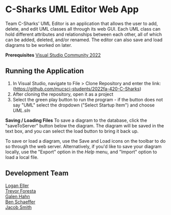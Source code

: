 # C-Sharks UML Editor Web App

Team C-Sharks' UML Editor is an application that allows the user to add, delete, and edit UML classes all through its web GUI. Each UML class can hold different attributes and relationships between each other, all of which can be added, deleted, and/or renamed. The editor can also save and load diagrams to be worked on later.

**Prerequisites**
[Visual Studio Community 2022](https://visualstudio.microsoft.com/vs/community/)

## Running the Application

1. In Visual Studio, navigate to File > Clone Repository and enter the link: <br> (https://github.com/mucsci-students/2022fa-420-C-Sharks)
2. After cloning the repository, open it as a project
3. Select the green play button to run the program - if the button does not say "UML" select the dropdown ("Select Startup Item") and choose _UML.sln_

**Saving / Loading Files**
To save a diagram to the database, click the "saveToServer" button below the diagram. The diagram will be saved in the text box, and you can select the load button to bring it back up. <br>

To save or load a diagram, use the Save and Load icons on the toolbar to do so through the web server. Alternatively, if you'd like to save your diagram locally, use the "Export" option in the _Help_ menu, and "Import" option to load a local file.

## Development Team

[Logan Eller](https://github.com/logan-eller) <br>
[Trevor Foresta](https://github.com/trevforesta) <br>
[Galen Hahn](https://github.com/Alfather-Bear) <br>
[Ben Schaeffer](https://github.com/Tactical12YearOld) <br>
[Jacob Smith](https://github.com/jdsmithmv)
